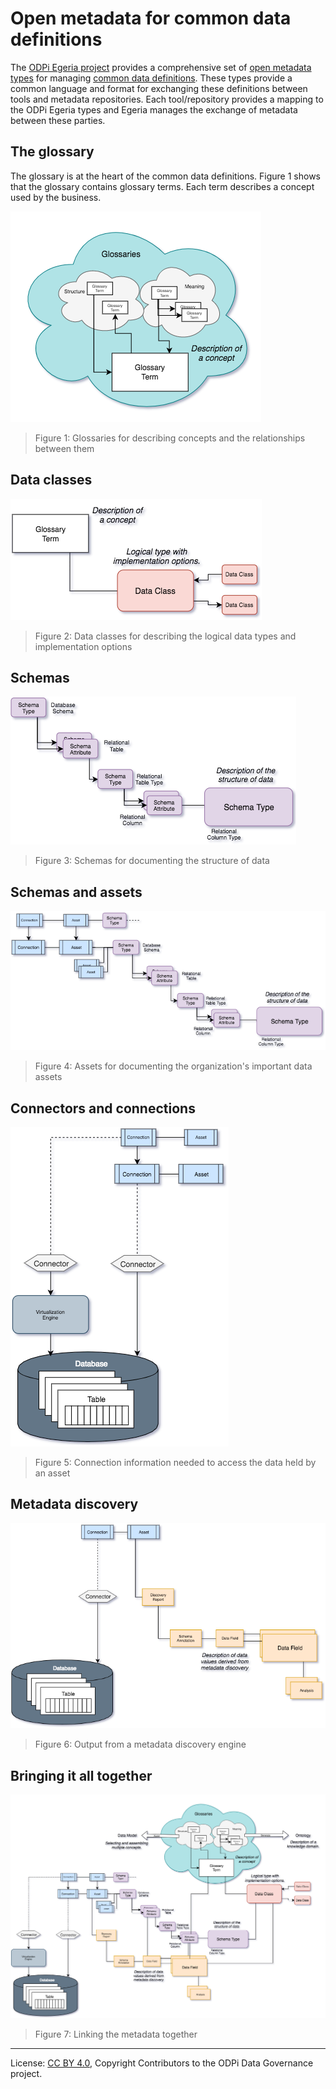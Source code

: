 <!-- SPDX-License-Identifier: CC-BY-4.0 -->
<!-- Copyright Contributors to the ODPi Data Governance project. -->

# Open metadata for common data definitions

The [ODPi Egeria project](https://odpi.github.io/egeria/) provides a comprehensive set of
[open metadata types](https://odpi.github.io/egeria/open-metadata-publication/website/open-metadata-types/)
for managing [common data definitions](README.md).  These types provide a common language and format for exchanging
these definitions between tools and metadata repositories.  Each tool/repository provides a mapping to the ODPi Egeria types
and Egeria manages the exchange of metadata between these parties.

## The glossary

The glossary is at the heart of the common data definitions.
Figure 1 shows that the glossary contains glossary terms.  Each term describes a concept used by the business.

![Figure 1](semantic-to-implementation-glossaries.png)
> Figure 1: Glossaries for describing concepts and the relationships between them

## Data classes

![Figure 2](semantic-to-implementation-data-classes.png)
> Figure 2: Data classes for describing the logical data types and implementation options

## Schemas

![Figure 3](semantic-to-implementation-schemas.png)
> Figure 3: Schemas for documenting the structure of data

## Schemas and assets

![Figure 4](semantic-to-implementation-assets-and-schemas.png)
> Figure 4: Assets for documenting the organization's important data assets

## Connectors and connections

![Figure 5](semantic-to-implementation-connectors.png)
> Figure 5: Connection information needed to access the data held by an asset

## Metadata discovery

![Figure 6](semantic-to-implementation-discovery.png)
> Figure 6: Output from a metadata discovery engine

## Bringing it all together

![Figure 7](semantic-to-implementation-big-picture.png)
> Figure 7: Linking the metadata together



----
License: [CC BY 4.0](https://creativecommons.org/licenses/by/4.0/),
Copyright Contributors to the ODPi Data Governance project.
